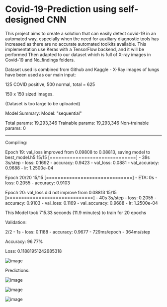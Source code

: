 # Covid-19-Prediction using self-designed CNN

This project aims to create a solution that can easily detect covid-19 in an automated way, especially when the need for auxiliary diagnostic tools has increased as there are no accurate automated toolkits available. This implementation use Keras with a TensorFlow backend, and it will be performed Then adapted to our dataset which is full of X-ray images in Covid-19 and No_findings folders.

Dataset used is combined from Github and Kaggle - X-Ray images of lungs have been used as our main input:

125 COVID positive, 500 normal, total = 625

150 x 150 sized images.

(Dataset is too large to be uploaded)

Model Summary:
Model: "sequential"
	
Total params: 19,293,346
Trainable params: 19,293,346
Non-trainable params: 0
_________________________________________________________________

Compiling:

Epoch 19: val_loss improved from 0.09808 to 0.08813, saving model to best_model.h5
15/15 [==============================] - 39s 3s/step - loss: 0.1692 - accuracy: 0.9423 - val_loss: 0.0881 - val_accuracy: 0.9688 - lr: 1.2500e-04

Epoch 20/20
15/15 [==============================] - ETA: 0s - loss: 0.2055 - accuracy: 0.9103

Epoch 20: val_loss did not improve from 0.08813
15/15 [==============================] - 40s 3s/step - loss: 0.2055 - accuracy: 0.9103 - val_loss: 0.1169 - val_accuracy: 0.9688 - lr: 1.2500e-04

This Model took 715.33 seconds (11.9 minutes) to train for 20 epochs

Validation:

2/2 - 1s - loss: 0.1188 - accuracy: 0.9677 - 729ms/epoch - 364ms/step

Accuracy: 96.77%

Loss: 0.11881951242685318

![image](https://github.com/AnindyaSD/Covid-19-Prediction/assets/93717247/cad89b24-e5f5-4e4c-8cdd-13f330f5f7c2)

Predictions:

![image](https://github.com/AnindyaSD/Covid-19-Prediction/assets/93717247/270e8c2a-7605-4f1c-934d-94f9f407d8d3)

![image](https://github.com/AnindyaSD/Covid-19-Prediction/assets/93717247/fd1ea5f3-d107-4569-9bc4-c579be530e04)

![image](https://github.com/AnindyaSD/Covid-19-Prediction/assets/93717247/d2ca16f3-7c2b-4edc-8cee-b209f991ade5)



